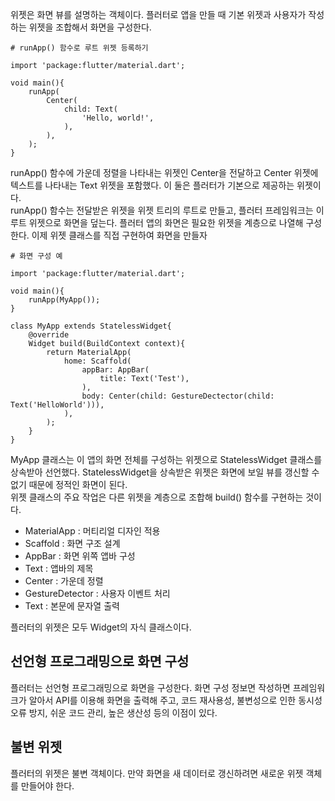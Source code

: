위젯은 화면 뷰를 설명하는 객체이다. 플러터로 앱을 만들 때 기본 위젯과 사용자가 작성하는 위젯을 조합해서 화면을 구성한다.
```
# runApp() 함수로 루트 위젯 등록하기

import 'package:flutter/material.dart';

void main(){
    runApp(
        Center(
            child: Text(
                'Hello, world!',
            ),
        ),
    );
}
```
runApp() 함수에 가운데 정렬을 나타내는 위젯인 Center을 전달하고 Center 위젯에 텍스트를 나타내는 Text 위젯을 포함했다. 이 둘은 플러터가 기본으로 제공하는 위젯이다.  
runApp() 함수는 전달받은 위젯을 위젯 트리의 루트로 만들고, 플러터 프레임워크는 이 루트 위젯으로 화면을 덮는다. 플러터 앱의 화면은 필요한 위젯을 계층으로 나열해 구성한다. 이제 위젯 클래스를 직접 구현하여 화면을 만들자
```
# 화면 구성 예

import 'package:flutter/material.dart';

void main(){
    runApp(MyApp());
}

class MyApp extends StatelessWidget{
    @override
    Widget build(BuildContext context){
        return MaterialApp(
            home: Scaffold(
                appBar: AppBar(
                    title: Text('Test'),
                ),
                body: Center(child: GestureDectector(child: Text('HelloWorld'))),
            ),
        );
    }
}
```
MyApp 클래스는 이 앱의 화면 전체를 구성하는 위젯으로 StatelessWidget 클래스를 상속받아 선언했다. StatelessWidget을 상속받은 위젯은 화면에 보일 뷰를 갱신할 수 없기 때문에 정적인 화면이 된다.  
위젯 클래스의 주요 작업은 다른 위젯을 계층으로 조합해 build() 함수를 구현하는 것이다.
- MaterialApp : 머티리얼 디자인 적용
- Scaffold : 화면 구조 설계
- AppBar : 화면 위쪽 앱바 구성
- Text : 앱바의 제목
- Center : 가운데 정렬
- GestureDetector : 사용자 이벤트 처리
- Text : 본문에 문자열 출력

플러터의 위젯은 모두 Widget의 자식 클래스이다.

## 선언형 프로그래밍으로 화면 구성
플러터는 선언형 프로그래밍으로 화면을 구성한다. 화면 구성 정보면 작성하면 프레임워크가 알아서 API를 이용해 화면을 출력해 주고, 코드 재사용성, 불변성으로 인한 동시성 오류 방지, 쉬운 코드 관리, 높은 생산성 등의 이점이 있다.

## 불변 위젯
플러터의 위젯은 불변 객체이다. 만약 화면을 새 데이터로 갱신하려면 새로운 위젯 객체를 만들어야 한다.